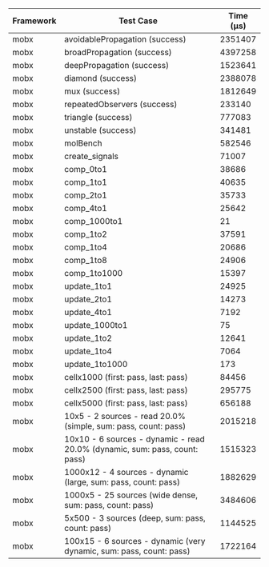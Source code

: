 | Framework | Test Case | Time (μs) |
| --- | --- | --- |
| mobx | avoidablePropagation (success) | 2351407 |
| mobx | broadPropagation (success) | 4397258 |
| mobx | deepPropagation (success) | 1523641 |
| mobx | diamond (success) | 2388078 |
| mobx | mux (success) | 1812649 |
| mobx | repeatedObservers (success) | 233140 |
| mobx | triangle (success) | 777083 |
| mobx | unstable (success) | 341481 |
| mobx | molBench | 582546 |
| mobx | create_signals | 71007 |
| mobx | comp_0to1 | 38686 |
| mobx | comp_1to1 | 40635 |
| mobx | comp_2to1 | 35733 |
| mobx | comp_4to1 | 25642 |
| mobx | comp_1000to1 | 21 |
| mobx | comp_1to2 | 37591 |
| mobx | comp_1to4 | 20686 |
| mobx | comp_1to8 | 24906 |
| mobx | comp_1to1000 | 15397 |
| mobx | update_1to1 | 24925 |
| mobx | update_2to1 | 14273 |
| mobx | update_4to1 | 7192 |
| mobx | update_1000to1 | 75 |
| mobx | update_1to2 | 12641 |
| mobx | update_1to4 | 7064 |
| mobx | update_1to1000 | 173 |
| mobx | cellx1000 (first: pass, last: pass) | 84456 |
| mobx | cellx2500 (first: pass, last: pass) | 295775 |
| mobx | cellx5000 (first: pass, last: pass) | 656188 |
| mobx | 10x5 - 2 sources - read 20.0% (simple, sum: pass, count: pass) | 2015218 |
| mobx | 10x10 - 6 sources - dynamic - read 20.0% (dynamic, sum: pass, count: pass) | 1515323 |
| mobx | 1000x12 - 4 sources - dynamic (large, sum: pass, count: pass) | 1882629 |
| mobx | 1000x5 - 25 sources (wide dense, sum: pass, count: pass) | 3484606 |
| mobx | 5x500 - 3 sources (deep, sum: pass, count: pass) | 1144525 |
| mobx | 100x15 - 6 sources - dynamic (very dynamic, sum: pass, count: pass) | 1722164 |
